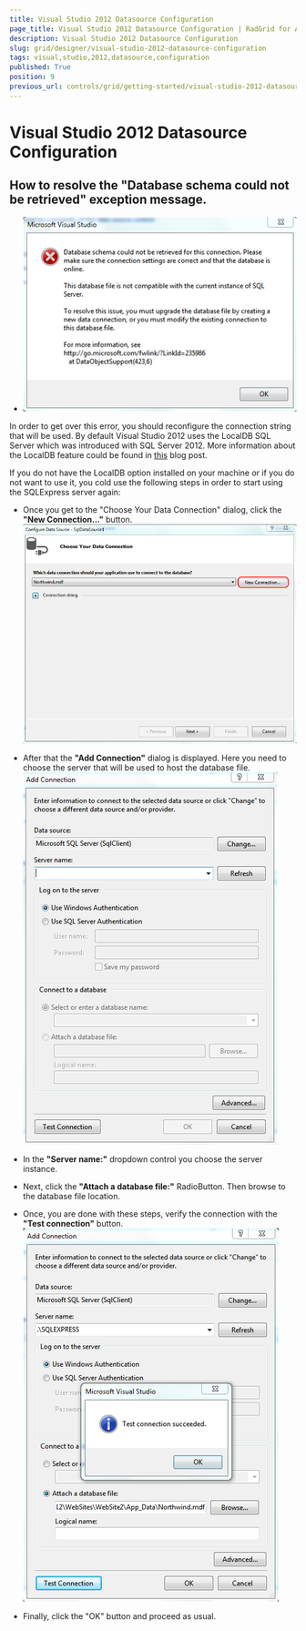 ```yaml
---
title: Visual Studio 2012 Datasource Configuration
page_title: Visual Studio 2012 Datasource Configuration | RadGrid for ASP.NET AJAX Documentation
description: Visual Studio 2012 Datasource Configuration
slug: grid/designer/visual-studio-2012-datasource-configuration
tags: visual,studio,2012,datasource,configuration
published: True
position: 9
previous_url: controls/grid/getting-started/visual-studio-2012-datasource-configuration
---
```


# Visual Studio 2012 Datasource Configuration



## How to resolve the "Database schema could not be retrieved" exception message.

* ![Database schema could not be retrieved dialog](images/grid_gettingstarted_exception.png)

In order to get over this error, you should reconfigure the connection string that will be used. By default Visual Studio 2012 uses the LocalDB SQL Server which was introduced with SQL Server 2012. More information about the LocalDB feature could be found in [this](http://blogs.msdn.com/b/sqlexpress/archive/2011/07/12/introducing-localdb-a-better-sql-express.aspx) blog post.

If you do not have the LocalDB option installed on your machine or if you do not want to use it, you cold use the following steps in order to start using the SQLExpress server again:

* Once you get to the "Choose Your Data Connection" dialog, click the **"New Connection..."** button.
![grid gettingstarted exception new Connection](images/grid_getting_started_new_connection.png)

* After that the **"Add Connection"** dialog is displayed. Here you need to choose the server that will be used to host the database file.
![grid gettingstarted exception new Connection](images/grid_gettingstarted_exception_newConnection.png)

* In the **"Server name:"** dropdown control you choose the server instance.

* Next, click the **"Attach a database file:"** RadioButton. Then browse to the database file location.

* Once, you are done with these steps, verify the connection with the **"Test connection"** button.
![New connection dialog settings](images/grid_gettingstarted_exception_connectionPreferences.png)

* Finally, click the "OK" button and proceed as usual.
